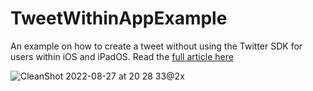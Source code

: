 # TweetWithinAppExample
An example on how to create a tweet without using the Twitter SDK for users within iOS and iPadOS. Read the [full article here](https://hoyelam.com/how-to-tweet-within-your-ios-app-without-using-the-twitter-sdk/)

![CleanShot 2022-08-27 at 20 28 33@2x](https://user-images.githubusercontent.com/7579536/187043495-7d655cfe-ca3e-434b-8a15-c561415b3f86.png)

